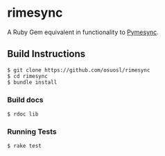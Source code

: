 # rimesync

A Ruby Gem equivalent in functionality to [Pymesync](https://github.com/osuosl/pymesync).

## Build Instructions

```shell
$ git clone https://github.com/osuosl/rimesync
$ cd rimesync
$ bundle install
```

### Build docs

```shell
$ rdoc lib
```

### Running Tests

```shell
$ rake test
```
